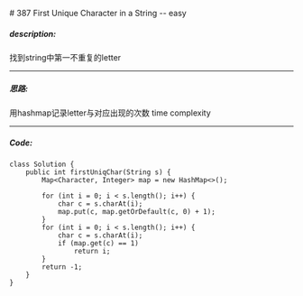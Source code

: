 \# 387 First Unique Character in a String -- easy
##### description:
找到string中第一不重复的letter
****************
##### 思路:
用hashmap记录letter与对应出现的次数
time complexity
********
##### Code:
```
class Solution {
    public int firstUniqChar(String s) {
        Map<Character, Integer> map = new HashMap<>();

        for (int i = 0; i < s.length(); i++) {
            char c = s.charAt(i);
            map.put(c, map.getOrDefault(c, 0) + 1);
        }
        for (int i = 0; i < s.length(); i++) {
            char c = s.charAt(i);
            if (map.get(c) == 1)
                return i;
        }
        return -1;
    }
}
```
